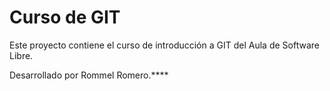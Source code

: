 # Curso de GIT

Este proyecto contiene el curso de introducción a GIT del Aula de Software Libre.

Desarrollado por Rommel Romero.****
